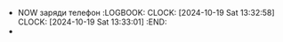 - NOW заряди телефон
  :LOGBOOK:
  CLOCK: [2024-10-19 Sat 13:32:58]
  CLOCK: [2024-10-19 Sat 13:33:01]
  :END:
-